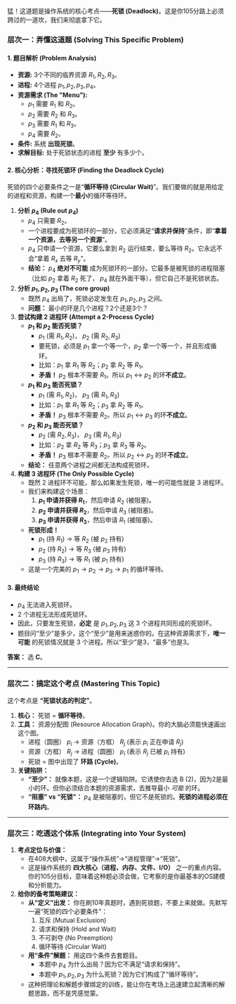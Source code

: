 猛！这道题是操作系统的核心考点——**死锁 (Deadlock)**。这是你105分路上必须跨过的一道坎，我们来彻底拿下它。



### 层次一：弄懂这道题 (Solving This Specific Problem)





#### 1. 题目解析 (Problem Analysis)



- **资源:** 3个不同的临界资源 $R_1, R_2, R_3$。
- **进程:** 4个进程 $p_1, p_2, p_3, p_4$。
- **资源需求 (The "Menu"):**
  - $p_1$ 需要 $R_1$ 和 $R_2$。
  - $p_2$ 需要 $R_2$ 和 $R_3$。
  - $p_3$ 需要 $R_1$ 和 $R_3$。
  - $p_4$ 需要 $R_2$。
- **条件:** 系统 **出现死锁**。
- **求解目标:** 处于死锁状态的进程 **至少** 有多少个。



#### 2. 核心分析：寻找死锁环 (Finding the Deadlock Cycle)



死锁的四个必要条件之一是“**循环等待 (Circular Wait)**”。我们要做的就是用给定的进程和资源，构建一个**最小**的循环等待环。

1. **分析 $p_4$ (Rule out $p_4$)**
   - $p_4$ 只需要 $R_2$。
   - 一个进程要成为死锁环的一部分，它必须满足“**请求并保持**”条件，即“**拿着一个资源，去等另一个资源**”。
   - $p_4$ 只申请一个资源，它要么拿到 $R_2$ 运行结束，要么等待 $R_2$。它永远不会“拿着 $R_x$ 去等 $R_y$”。
   - **结论：** $p_4$ **绝对不可能** 成为死锁环的一部分。它最多是被死锁的进程阻塞（比如 $p_2$ 拿着 $R_2$ 死了， $p_4$ 就在外面干等），但它自己不是死锁状态。
2. **分析 $p_1, p_2, p_3$ (The core group)**
   - 既然 $p_4$ 出局了，死锁必定发生在 $p_1, p_2, p_3$ 之间。
   - **问题：** 最小的环是几个进程？2个还是3个？
3. **尝试构建 2 进程环 (Attempt a 2-Process Cycle)**
   - **$p_1$ 和 $p_2$ 能否死锁？**
     - $p_1$ (需 $R_1, R_2$)， $p_2$ (需 $R_2, R_3$)
     - 要死锁，必须是 $p_1$ 拿一个等一个，$p_2$ 拿一个等一个，并且形成循环。
     - 比如：$p_1$ 拿 $R_1$ 等 $R_2$；$p_2$ 拿 $R_2$ 等 $R_1$。
     - **矛盾！** $p_2$ 根本不需要 $R_1$。所以 $p_1 \leftrightarrow p_2$ 的环**不成立**。
   - **$p_1$ 和 $p_3$ 能否死锁？**
     - $p_1$ (需 $R_1, R_2$)， $p_3$ (需 $R_1, R_3$)
     - 比如：$p_1$ 拿 $R_1$ 等 $R_2$；$p_3$ 拿 $R_2$ 等 $R_1$。
     - **矛盾！** $p_3$ 根本不需要 $R_2$。所以 $p_1 \leftrightarrow p_3$ 的环**不成立**。
   - **$p_2$ 和 $p_3$ 能否死锁？**
     - $p_2$ (需 $R_2, R_3$)， $p_3$ (需 $R_1, R_3$)
     - 比如：$p_2$ 拿 $R_2$ 等 $R_3$；$p_3$ 拿 $R_3$ 等 $R_2$。
     - **矛盾！** $p_3$ 根本不需要 $R_2$。所以 $p_2 \leftrightarrow p_3$ 的环**不成立**。
   - **结论：** 任意两个进程之间都无法构成死锁环。
4. **构建 3 进程环 (The Only Possible Cycle)**
   - 既然 2 进程环不可能，那么如果发生死锁，唯一的可能性就是 3 进程环。
   - 我们来构建这个场景：
     1. **$p_1$ 申请并获得 $R_1$**，然后申请 $R_2$ (被阻塞)。
     2. **$p_2$ 申请并获得 $R_2$**，然后申请 $R_3$ (被阻塞)。
     3. **$p_3$ 申请并获得 $R_3$**，然后申请 $R_1$ (被阻塞)。
   - **死锁形成！**
     - $p_1$ (持 $R_1$) $\to$ 等 $R_2$ (被 $p_2$ 持有)
     - $p_2$ (持 $R_2$) $\to$ 等 $R_3$ (被 $p_3$ 持有)
     - $p_3$ (持 $R_3$) $\to$ 等 $R_1$ (被 $p_1$ 持有)
   - 这是一个完美的 $p_1 \to p_2 \to p_3 \to p_1$ 的循环等待。



#### 3. 最终结论



- $p_4$ 无法进入死锁环。
- 2 个进程无法形成死锁环。
- 因此，只要发生死锁，**必定** 是 $p_1, p_2, p_3$ 这 3 个进程共同形成的死锁环。
- 题目问“至少”是多少，这个“至少”是用来迷惑你的。在这种资源需求下，**唯一可能** 的死锁情况就是 3 个进程。所以“至少”是3，“最多”也是3。

**答案：** 选 **C**。

------



### 层次二：搞定这个考点 (Mastering This Topic)



这个考点是 **“死锁状态的判定”**。

1. **核心：** 死锁 = **循环等待**。
2. **工具：** 资源分配图 (Resource Allocation Graph)。你的大脑必须能快速画出这个图。
   - 进程（圆圈） $p_i$ $\to$ 资源（方框） $R_j$  (表示 $p_i$ 正在申请 $R_j$)
   - 资源（方框） $R_j$ $\to$ 进程（圆圈） $p_i$  (表示 $R_j$ 已被 $p_i$ 持有)
   - 死锁 = 图中出现了 **环路 (Cycle)**。
3. **关键陷阱：**
   - **“至少”：** 就像本题，这是一个逻辑陷阱。它诱使你去选 B (2)，因为2是最小的环。但你必须结合本题的资源需求，去推导最小 *可能* 的环。
   - **“阻塞” vs “死锁”：** $p_4$ 是被阻塞的，但它不是死锁的。**死锁的进程必须在环路内**。

------



### 层次三：吃透这个体系 (Integrating into Your System)



1. **考点定位与价值：**
   - 在408大纲中，这属于“操作系统”->“进程管理”->“死锁”。
   - 这是操作系统的 **四大核心（进程、内存、文件、I/O）** 之一的重点内容。你的105分目标，意味着这种题必须会做，它考察的是你最基本的OS建模和分析能力。
2. **给你的备考策略建议：**
   - **从“定义”出发：** 你在刷10年真题时，遇到死锁题，不要上来就做。先默写一遍“死锁的四个必要条件”：
     1. 互斥 (Mutual Exclusion)
     2. 请求和保持 (Hold and Wait)
     3. 不可剥夺 (No Preemption)
     4. 循环等待 (Circular Wait)
   - **用“条件”解题：** 用这四个条件去套题目。
     - 本题中 $p_4$ 为什么出局？因为它不满足“请求和保持”。
     - 本题中 $p_1, p_2, p_3$ 为什么死锁？因为它们构成了“循环等待”。
   - 这种把理论和解题步骤绑定的训练，能让你在考场上迅速建立起清晰的解题思路，而不是凭感觉蒙。
